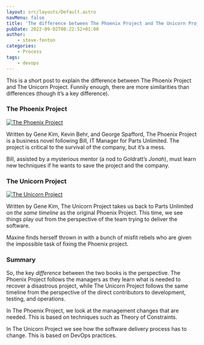 ```yaml
---
layout: src/layouts/Default.astro
navMenu: false
title: 'The difference between The Phoenix Project and The Unicorn Project'
pubDate: 2022-09-02T08:22:52+01:00
author:
    - steve-fenton
categories:
    - Process
tags:
    - devops
---
```


This is a short post to explain the difference between The Phoenix Project and The Unicorn Project. Funnily enough, there are more similarities than differences (though it’s a key difference).

### The Phoenix Project

[![The Phoenix Project](/img/2022/09/phoenix.jpg)](/2022/09/the-difference-between-the-phoenix-project-and-the-unicorn-project/phoenix/)

Written by Gene Kim, Kevin Behr, and George Spafford, The Phoenix Project is a business novel following Bill, IT Manager for Parts Unlimited. The project is critical to the survival of the company, but it’s a mess.

Bill, assisted by a mysterious mentor (a nod to Goldratt’s *Jonah*), must learn new techniques if he wants to save the project and the company.

### The Unicorn Project

[![The Unicorn Project](/img/2022/09/unicorn.jpg)](/2022/09/the-difference-between-the-phoenix-project-and-the-unicorn-project/unicorn/)

Written by Gene Kim, The Unicorn Project takes us back to Parts Unlimited on *the same timeline* as the original Phoenix Project. This time, we see things play out from the perspective of the team trying to deliver the software.

Maxine finds herself thrown in with a bunch of misfit rebels who are given the impossible task of fixing the Phoenix project.

### Summary

So, the key *difference* between the two books is the perspective. The Phoenix Project follows the managers as they learn what is needed to recover a disastrous project, while The Unicorn Project follows the same timeline from the perspective of the direct contributors to development, testing, and operations.

In The Phoenix Project, we look at the management changes that are needed. This is based on techniques such as Theory of Constraints.

In The Unicorn Project we see how the software delivery process has to change. This is based on DevOps practices.